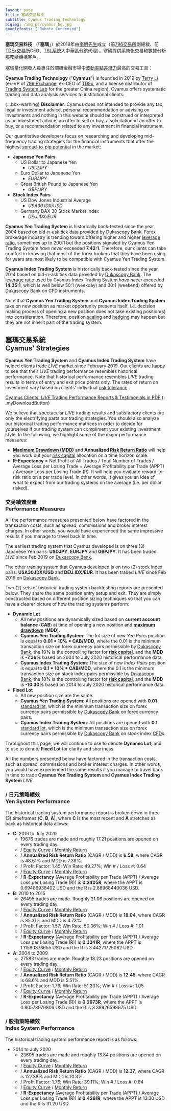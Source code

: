 ```yaml
---
layout: page
title: 塞瑪交易科技
subtitle: Cyamus Trading Technology
bigimg: /img_pr/cyamus_bg.jpg
googlefonts: ["Roboto Condensed"]
---
```


<i class='fa fa-university'></i> **塞瑪交易科技** （「**塞瑪**」）於2019年由[李明先生](https://bit.ly/terryli)成立（前[796交易所](https://www.796.com)副總裁、前[TDEx交易所](https://www.tdex.com)CEO、[TSL系統](https://www.tradingsystemlab.com)大中華區分銷代理）。塞碼提供系統化交易和數據分析服務給機構客戶。

塞瑪量化開發人員專注於調研金融市場中[波動率點差潛力](https://www.investopedia.com/articles/forex/10/spread-pip-potential-pairs-day-trading.asp)最高的交易工具：

<i class='fa fa-university'></i> **Cyamus Trading Technology** ("**Cyamus**") is founded in 2019 by [Terry Li](https://bit.ly/terryli) (ex-VP of [796 Exchange](https://www.796.com), ex-CEO of [TDEx](https://www.tdex.com), and a license distributor of [Trading System Lab](https://www.tradingsystemlab.com) for the greater China region). Cyamus offers systematic trading and data analysis services to institutional clients.

{: .box-warning}
**Disclaimer**: Cyamus does not intended to provide any tax, legal or investment advice, personal recommendation or advising on investments and nothing in this website should be construed or interpreted as an investment advice, an offer to sell or buy, a solicitation of an offer to buy, or a recommendation related to any investment in financial instrument.

Our quantitative developers focus on researching and developing mid-frequency trading strategies for the financial instruments that offer the highest [spread-to-pip potential](https://www.investopedia.com/articles/forex/10/spread-pip-potential-pairs-day-trading.asp) in the market:

- **Japanese Yen Pairs**
  - US Dollar to Japanese Yen
    - *USD/JPY*
  - Euro Dollar to Japanese Yen
    - *EUR/JPY*
  - Great British Pound to Japanese Yen
    - *GBP/JPY*
- **Stock Index Pairs**
  - US Dow Jones Industrial Average
    - *USA30.IDX/USD*
  - Germany DAX 30 Stock Market Index
    - *DEU.IDX/EUR*

<i class='fa fa-yen'></i> **Cyamus Yen Trading System** is historically back-tested since the year 2004 based on bid-n-ask tick data provided by [Dukascopy Bank](https://en.wikipedia.org/wiki/Dukascopy_Bank). Forex brokerage industry is trending toward offering higher and higher [leverage ratio](https://www.investopedia.com/ask/answers/06/forexleverage.asp), sometimes up to 200:1 but the positions signaled by Cyamus Yen Trading System *have never* exceeded **7.42:1**. Therefore, our clients can take comfort in knowing that most of the forex brokers that they have been using for years are most likely to be compatible with Cyamus Yen Trading System.

<i class='fa fa-pie-chart'></i> **Cyamus Index Trading System** is historically back-tested since the year 2014 based on bid-n-ask tick data provided by [Dukascopy Bank](https://en.wikipedia.org/wiki/Dukascopy_Bank). The [leverage ratio](https://www.investopedia.com/ask/answers/06/forexleverage.asp) used by Cyamus Index Trading System *have never* exceeded **14.35:1**, which is well below 50:1 (weekday) and 30:1 (weekend) offered by Dukascopy Bank on CFD instruments.

Note that <i class='fa fa-yen'></i> **Cyamus Yen Trading System** and <i class='fa fa-pie-chart'></i> **Cyamus Index Trading System** take on new position as market opportunity presents itself, i.e. decision making process of opening a new position does not take existing position(s) into consideration. Therefore, position [scaling](https://learn.tradimo.com/dont-go-broke-protect-your-capital/scaling-in-and-out-of-trades) and [hedging](https://www.investopedia.com/ask/answers/forex/forex-hedge-and-currency-hedging-strategy.asp) may happen but they are not inherit part of the trading system.

## <i class='fa fa-university'></i> 塞瑪交易系統<br>Cyamus' Strategies<br>

<i class='fa fa-yen'></i> **Cyamus Yen Trading System** and <i class='fa fa-pie-chart'></i> **Cyamus Index Trading System** have helped clients trade *LIVE* market since February 2019. Our clients are happy to see that their *LIVE* trading performance resembles historical performance. Note that historical performance resembles *LIVE* trading results in terms of entry and exit price points only. The rates of return on investment vary based on clients' individual [risk tolerance](https://www.investopedia.com/terms/r/risktolerance.asp).

<a href="/img_pr/Cyamus_Trading.pdf"><i class='fa fa-download'></i> Cyamus Clients' *LIVE* Trading Performance Reports & Testimonials in PDF</a>
{: .myDownloadButton}

We believe that spectacular *LIVE* trading results and satisfactory clients are only the electrifying parts our trading strategies. You should also analyze our historical trading performance matrices in order to decide for yourselves if our trading system can compliment your existing investment style. In the following, we highlight some of the major performance measures:

- **[Maximum Drawdown (MDD)](https://www.investopedia.com/terms/m/maximum-drawdown-mdd.asp)** and **Annualized [Risk Return Ratio](https://en.wikipedia.org/wiki/Risk_return_ratio)** will help you work out your [risk capital](https://www.investopedia.com/terms/r/riskcapital.asp) allocation on a time horizon scale.
- **R-Expectancy** = Net Profit of All Trades / Total Number of Trades / Average Loss per Losing Trade = Average Profitability per Trade (APPT) / Average Loss per Losing Trade (R). It will help you evaluate reward-to-risk ratio on a per trade level. In other words, it gives you an idea of what to expect from our trading systems on the average (i.e. per dollar risked).

### <i class='fa fa-bar-chart'></i> 交易績效度量<br>Performance Measures

All the performance measures presented below have factored in the transaction costs, such as spread, commissions and broker interest charges. In other words, you would have experienced the same impressive results if you manage to travel back in time.

The earliest trading system that Cyamus developed is on three (3) Japanese Yen pairs: <b>USDJPY</b>, <b>EURJPY</b> and <b>GBPJPY</b>. It has been traded *LIVE* since Feb 2019 on [Dukascopy Bank](https://en.wikipedia.org/wiki/Dukascopy_Bank).

The other trading system that Cyamus developed is on two (2) stock index pairs: <b>USA30.IDX/USD</b> and <b>DEU.IDX/EUR</b>. It has been traded *LIVE* since Feb 2019 on [Dukascopy Bank](https://en.wikipedia.org/wiki/Dukascopy_Bank).

Two (2) sets of historical trading system backtesting reports are presented below. They share the same position entry setup and exit. They are simply constructed based on different position sizing techniques so that you can have a clearer picture of how the trading systems perform:

- <i class='fa fa-cogs'></i> <b>Dynamic Lot</b>
  - All new positions are dynamically sized based on **current account balance** (**CAB**) at time of opening a new position and **[maximum drawdown](https://www.investopedia.com/terms/m/maximum-drawdown-mdd.asp)** (**MDD**).
  - <i class='fa fa-yen'></i> **Cyamus Yen Trading System**: The lot size of new *Yen Pairs* position is equal to **0.01 * 10% * CAB/MDD**, where the 0.01 is the minimum transaction size on forex currency pairs permissible by [Dukascopy Bank](https://en.wikipedia.org/wiki/Dukascopy_Bank), the 10% is the controlling factor for **[risk capital](https://www.investopedia.com/terms/r/riskcapital.asp)**, and the **MDD** is **-7.36%** based on 2004 to July 2020 historical performance data.
  - <i class='fa fa-pie-chart'></i> **Cyamus Index Trading System**: The size of new *Index Pairs* position is equal to **0.1 * 10% * CAB/MDD**, where the 0.1 is the minimum transaction size on stock index pairs permissible by [Dukascopy Bank](https://en.wikipedia.org/wiki/Dukascopy_Bank), the 10% is the controlling factor for **[risk capital](https://www.investopedia.com/terms/r/riskcapital.asp)**, and the **MDD** is **-10.30%** based on 2014 to July 2020 historical performance data.
- <i class='fa fa-cog'></i> <b>Fixed Lot</b>
  - All new position size are the same.
  - <i class='fa fa-yen'></i> **Cyamus Yen Trading System**: All positions are opened with **0.01** [standard lot](https://www.investopedia.com/terms/s/standard-lot.asp), which is the minimum transaction size on forex currency pairs permissible by [Dukascopy Bank](https://en.wikipedia.org/wiki/Dukascopy_Bank) on forex currency pairs.
  - <i class='fa fa-pie-chart'></i> **Cyamus Index Trading System**: All positions are opened with **0.1** [standard lot](https://www.investopedia.com/terms/s/standard-lot.asp), which is the minimum transaction size on forex currency pairs permissible by [Dukascopy Bank](https://en.wikipedia.org/wiki/Dukascopy_Bank) on stock index [CFD](https://www.investopedia.com/articles/stocks/09/trade-a-cfd.asp)s.

Throughout this page, we will continue to use <i class='fa fa-cogs'></i> to denote <b>Dynamic Lot</b>; and to use <i class='fa fa-cog'></i> to denote <b>Fixed Lot</b> for clarity and shortness.

All the numbers presented below have factored in the transaction costs, such as spread, commissions and broker interest charges. In other words, you would have experienced the same results if you manage to travel back in time to trade <i class='fa fa-yen'></i> **Cyamus Yen Trading System** and <i class='fa fa-yen'></i> **Cyamus Index Trading System** *LIVE*.

### <i class='fa fa-yen'></i> / <i class='fa fa-bar-chart'></i> 日元策略績效<br>Yen System Performance

The historical trading system performance report is broken down in three (3) timeframes (**C**, **B**, **A**), where **C** is the most recent and **A** stretches as back as historical data allows:

- **C**: 2016 to July 2020
  - 19676 trades are made and roughly 17.21 positions are opened on every trading day.
  - <i class='fa fa-cogs'></i> / <i class='fa fa-line-chart'></i> [Equity Curve](/img_pr/jpy_percent_capitalChart_2016_2020.png) / <i class='fa fa-calendar'></i> [Monthly Return](/img_pr/jpy_percent_monthlyPerformance_2016_2020.png)
  - <i class='fa fa-cogs'></i> / **Annualized Risk Return Ratio** (CAGR / MDD) is **6.58**, where CAGR is 48.61% and MDD is 7.39%.
  - <i class='fa fa-cogs'></i> / Profit Factor: 1.45; Win Rate: 49.27%; Win # / Loss #: 0.64
  - <i class='fa fa-cog'></i> / <i class='fa fa-line-chart'></i> [Equity Curve](/img_pr/jpy_0.01_capitalChart_2016_2020.png) / <i class='fa fa-calendar'></i> [Monthly Return](/img_pr/jpy_0.01_monthlyPerformance_2016_2020.png)
  - <i class='fa fa-cog'></i> / **R-Expectancy** (Average Profitability per Trade (APPT) / Average Loss per Losing Trade (R)) is **0.2405R**, where the APPT is 0.69486938402 USD and the R is 2.88968440036 USD.
- **B**: 2010 to 2015
  - 26495 trades are made. Roughly 21.06 positions are opened on every trading day.
  - <i class='fa fa-cogs'></i> / <i class='fa fa-line-chart'></i> [Equity Curve](/img_pr/jpy_percent_capitalChart_2010_2015.png) / <i class='fa fa-calendar'></i> [Monthly Return](/img_pr/jpy_percent_monthlyPerformance_2010_2015.png)
  - <i class='fa fa-cogs'></i> / **Annualized Risk Return Ratio** (CAGR / MDD) is **18.04**, where CAGR is 85.31% and MDD is 4.73%.
  - <i class='fa fa-cogs'></i> / Profit Factor: 1.57; Win Rate: 50.36%; Win # / Loss #: 1.01
  - <i class='fa fa-cog'></i> / <i class='fa fa-line-chart'></i> [Equity Curve](/img_pr/jpy_0.01_capitalChart_2010_2015.png) / <i class='fa fa-calendar'></i> [Monthly Return](/img_pr/jpy_0.01_monthlyPerformance_2010_2015.png)
  - <i class='fa fa-cog'></i> / **R-Expectancy** (Average Profitability per Trade (APPT) / Average Loss per Losing Trade (R)) is **0.3241R**, where the APPT is 1.11580373655 USD and the R is 3.44271725082 USD.
- **A**: 2004 to 2009
  - 27583 trades are made. Roughly 18.23 positions are opened on every trading day.
  - <i class='fa fa-cogs'></i> / <i class='fa fa-line-chart'></i> [Equity Curve](/img_pr/jpy_percent_capitalChart_2004_2009.png) / <i class='fa fa-calendar'></i> [Monthly Return](/img_pr/jpy_percent_monthlyPerformance_2004_2009.png)
  - <i class='fa fa-cogs'></i> / **Annualized Risk Return Ratio** (CAGR / MDD) is **12.45**, where CAGR is 68.6% and MDD is 5.51%.
  - <i class='fa fa-cogs'></i> / Profit Factor: 1.76; Win Rate: 51.23%; Win # / Loss #: 1.05
  - <i class='fa fa-cog'></i> / <i class='fa fa-line-chart'></i> [Equity Curve](/img_pr/jpy_0.01_capitalChart_2004_2009.png) / <i class='fa fa-calendar'></i> [Monthly Return](/img_pr/jpy_0.01_monthlyPerformance_2004_2009.png)
  - <i class='fa fa-cog'></i> / **R-Expectancy** (Average Profitability per Trade (APPT) / Average Loss per Losing Trade (R)) is **0.2673R**, where the APPT is 0.90578979806 USD and the R is 3.38926598675 USD.


### <i class='fa fa-pie-chart'></i> / <i class='fa fa-bar-chart'></i> 股指策略績效<br>Index System Performance

The historical trading system performance report is as follows:

- 2014 to July 2020
  - 23605 trades are made and roughly 13.84 positions are opened on every trading day.
  - <i class='fa fa-cogs'></i> / <i class='fa fa-line-chart'></i> [Equity Curve](/img_pr/index_percent_capitalChart_2014_2020.png) / <i class='fa fa-calendar'></i> [Monthly Return](/img_pr/index_percent_monthlyPerformance_2014_2020.png)
  - <i class='fa fa-cogs'></i> / **Annualized Risk Return Ratio** (CAGR / MDD) is **12.37**, where CAGR is 127.38% and MDD is 10.3%.
  - <i class='fa fa-cogs'></i> / Profit Factor: 1.76; Win Rate: 39.11%; Win # / Loss #: 0.64
  - <i class='fa fa-cog'></i> / <i class='fa fa-line-chart'></i> [Equity Curve](/img_pr/index_0.1_capitalChart_2014_2020.png) / <i class='fa fa-calendar'></i> [Monthly Return](/img_pr/index_0.1_monthlyPerformance_2014_2020.png)
  - <i class='fa fa-cog'></i> / **R-Expectancy** (Average Profitability per Trade (APPT) / Average Loss per Losing Trade (R)) is **0.4261R**, where the APPT is 13.30 USD and the R is 31.20 USD.
